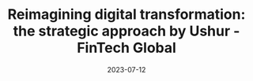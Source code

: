 ---
category:
- .nan
date: 2023-07-12
keyword_suggestion: ubuntu install docker
post_inspiration: https://fintech.global/2023/05/30/reimagining-digital-transformation-the-strategic-approach-by-ushur/
silot_terms: digital automation
title: 'Reimagining <b>digital</b> transformation: the strategic approach by Ushur
  - FinTech Global'
---